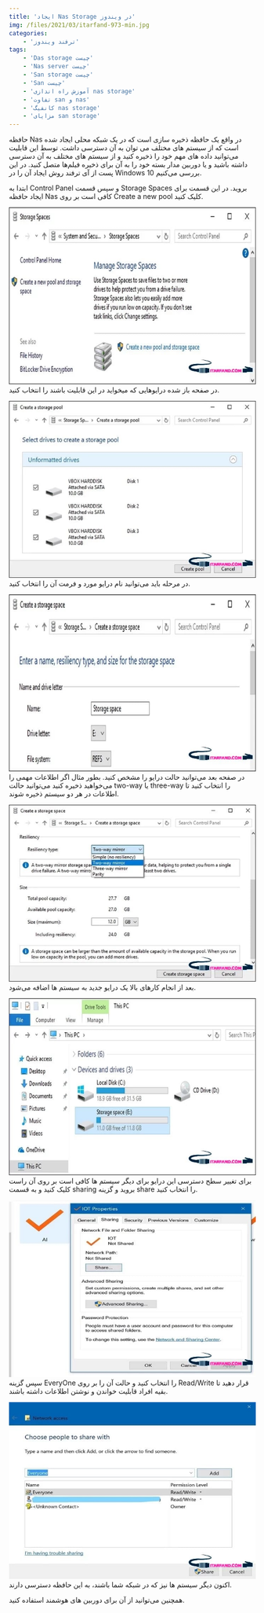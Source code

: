 ```yaml
---
title: 'ایجاد Nas Storage در ویندوز'
img: /files/2021/03/itarfand-973-min.jpg
categories:
    - 'ترفند ویندوز'
tags:
    - 'Das storage چیست'
    - 'Nas server چیست'
    - 'San storage چیست'
    - 'San چیست'
    - 'آموزش راه اندازی nas storage'
    - 'تفاوت san و nas'
    - 'کانفیگ nas storage'
    - 'مزایای san storage'
---
```


حافظه Nas در واقع یک حافظه ذخیره سازی است که در یک شبکه محلی ایجاد شده است که از سیستم های مختلف می توان به آن دسترسی داشت. توسط این قابلیت می‌توانید داده های مهم خود را ذخیره کنید و از سیستم های مختلف به آن دسترسی داشته باشید و یا دوربین مدار بسته خود را به آن برای ذخیره فیلم‌ها متصل کنید. در این پست از آی ترفند روش ایجاد آن را در Windows 10 بررسی می‌کنیم.

ابتدا به Control Panel و سپس قسمت Storage Spaces بروید. در این قسمت برای ایجاد حافظه Nas کافی است بر روی Create a new pool کلیک کنید.

![mhkarami97](/files/2021/03/itarfand-966-min.jpg)  
در صفحه باز شده درایوهایی که میخواید در این قابلیت باشند را انتخاب کنید.

![mhkarami97](/files/2021/03/itarfand-967-min.jpg)  
در مرحله باید می‌توانید نام درایو مورد و فرمت آن را انتخاب کنید.

![mhkarami97](/files/2021/03/itarfand-968-min.jpg)  
در صفحه بعد می‌توانید حالت درایو را مشخص کنید. بطور مثال اگر اطلاعات مهمی را می‌خواهید ذخیره کنید می‌توانید حالت two-way یا three-way را انتخاب کنید تا اطلاعات در هر دو سیستم ذخیره شوند.

![mhkarami97](/files/2021/03/itarfand-969-min.jpg)  
بعد از انجام کارهای بالا یک درایو جدید به سیستم ها اضافه می‌شود.

![mhkarami97](/files/2021/03/itarfand-970-min.jpg)  
برای تغییر سطح دسترسی این درایو برای دیگر سیستم ها کافی است بر روی آن راست کلیک کنید و به قسمت sharing بروید و گزینه share را انتخاب کنید.

![mhkarami97](/files/2021/03/itarfand-972-min.jpg)  
سپس گزینه EveryOne را انتخاب کنید و حالت آن را بر روی Read/Write قرار دهید تا بقیه افراد قابلیت خواندن و نوشتن اطلاعات داشته باشند.

![mhkarami97](/files/2021/03/itarfand-971-min.jpg)  
اکنون دیگر سیستم ها نیز که در شبکه شما باشند، به این حافظه دسترسی دارند.

همچنین می‌توانید از آن برای دوربین های هوشمند استفاده کنید.